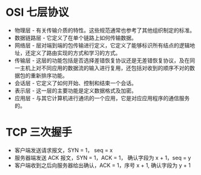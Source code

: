 # OSI 七层协议

- 物理层 - 有关传输介质的特性。这些规范通常也参考了其他组织制定的标准。
- 数据链路层 - 它定义了在单个链路上如何传输数据。
- 网络层 - 层对端到端的包传输进行定义，它定义了能够标识所有结点的逻辑地址，还定义了路由实现的方式和学习的方式。
- 传输层 - 这层的功能包括是否选择差错恢复协议还是无差错恢复协议，及在同一主机上对不同应用的数据流的输入进行复用，还包括对收到的顺序不对的数据包的重新排序功能。
- 会话层 - 它定义了如何开始、控制和结束一个会话。
- 表示层 - 这一层的主要功能是定义数据格式及加密。
- 应用层 - 与其它计算机进行通讯的一个应用，它是对应应用程序的通信服务的。

# TCP 三次握手

- 客户端发送请求报文，SYN = 1， seq = x
- 服务器端发送 ACK 报文，SYN = 1，ACK = 1， 确认字段为 x + 1，seq = y
- 客户端收到之后向服务器给出确认，ACK = 1，序号 x + 1, 确认字段为 y + 1
